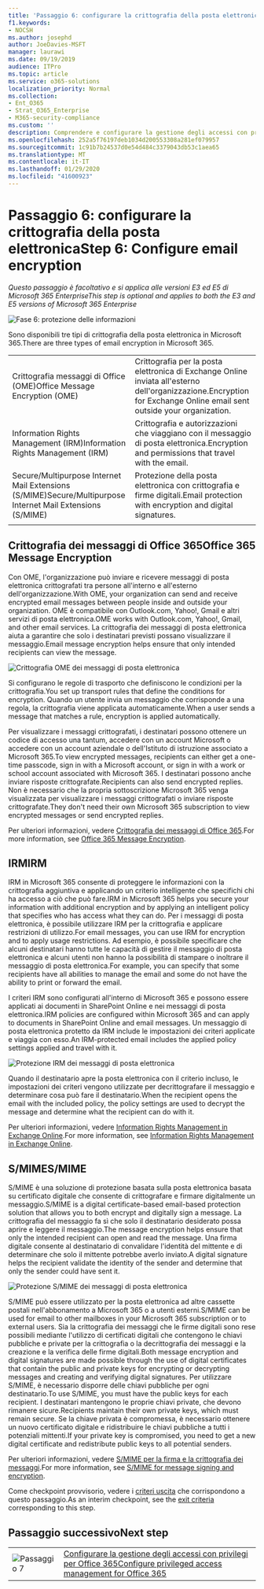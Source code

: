 ```yaml
---
title: 'Passaggio 6: configurare la crittografia della posta elettronica'
f1.keywords:
- NOCSH
ms.author: josephd
author: JoeDavies-MSFT
manager: laurawi
ms.date: 09/19/2019
audience: ITPro
ms.topic: article
ms.service: o365-solutions
localization_priority: Normal
ms.collection:
- Ent_O365
- Strat_O365_Enterprise
- M365-security-compliance
ms.custom: ''
description: Comprendere e configurare la gestione degli accessi con privilegi per Office 365.
ms.openlocfilehash: 252a5f76197deb1034d200553308a281ef079957
ms.sourcegitcommit: 1c91b7b24537d0e54d484c3379043db53c1aea65
ms.translationtype: MT
ms.contentlocale: it-IT
ms.lasthandoff: 01/29/2020
ms.locfileid: "41600923"
---
```

# <a name="step-6-configure-email-encryption"></a><span data-ttu-id="e36c2-103">Passaggio 6: configurare la crittografia della posta elettronica</span><span class="sxs-lookup"><span data-stu-id="e36c2-103">Step 6: Configure email encryption</span></span>

<span data-ttu-id="e36c2-104">*Questo passaggio è facoltativo e si applica alle versioni E3 ed E5 di Microsoft 365 Enterprise*</span><span class="sxs-lookup"><span data-stu-id="e36c2-104">*This step is optional and applies to both the E3 and E5 versions of Microsoft 365 Enterprise*</span></span>

![Fase 6: protezione delle informazioni](./media/deploy-foundation-infrastructure/infoprotection_icon-small.png)

<span data-ttu-id="e36c2-106">Sono disponibili tre tipi di crittografia della posta elettronica in Microsoft 365.</span><span class="sxs-lookup"><span data-stu-id="e36c2-106">There are three types of email encryption in Microsoft 365.</span></span>

|||
|:-------|:-----|
| <span data-ttu-id="e36c2-107">Crittografia messaggi di Office (OME)</span><span class="sxs-lookup"><span data-stu-id="e36c2-107">Office Message Encryption (OME)</span></span> | <span data-ttu-id="e36c2-108">Crittografia per la posta elettronica di Exchange Online inviata all'esterno dell'organizzazione.</span><span class="sxs-lookup"><span data-stu-id="e36c2-108">Encryption for Exchange Online email sent outside your organization.</span></span> |
| <span data-ttu-id="e36c2-109">Information Rights Management (IRM)</span><span class="sxs-lookup"><span data-stu-id="e36c2-109">Information Rights Management (IRM)</span></span> | <span data-ttu-id="e36c2-110">Crittografia e autorizzazioni che viaggiano con il messaggio di posta elettronica.</span><span class="sxs-lookup"><span data-stu-id="e36c2-110">Encryption and permissions that travel with the email.</span></span> |
| <span data-ttu-id="e36c2-111">Secure/Multipurpose Internet Mail Extensions (S/MIME)</span><span class="sxs-lookup"><span data-stu-id="e36c2-111">Secure/Multipurpose Internet Mail Extensions (S/MIME)</span></span> | <span data-ttu-id="e36c2-112">Protezione della posta elettronica con crittografia e firme digitali.</span><span class="sxs-lookup"><span data-stu-id="e36c2-112">Email protection with encryption and digital signatures.</span></span> |
|||

## <a name="office-365-message-encryption"></a><span data-ttu-id="e36c2-113">Crittografia dei messaggi di Office 365</span><span class="sxs-lookup"><span data-stu-id="e36c2-113">Office 365 Message Encryption</span></span>

<span data-ttu-id="e36c2-114">Con OME, l'organizzazione può inviare e ricevere messaggi di posta elettronica crittografati tra persone all'interno e all'esterno dell'organizzazione.</span><span class="sxs-lookup"><span data-stu-id="e36c2-114">With OME, your organization can send and receive encrypted email messages between people inside and outside your organization.</span></span> <span data-ttu-id="e36c2-115">OME è compatibile con Outlook.com, Yahoo!, Gmail e altri servizi di posta elettronica.</span><span class="sxs-lookup"><span data-stu-id="e36c2-115">OME works with Outlook.com, Yahoo!, Gmail, and other email services.</span></span> <span data-ttu-id="e36c2-116">La crittografia dei messaggi di posta elettronica aiuta a garantire che solo i destinatari previsti possano visualizzare il messaggio.</span><span class="sxs-lookup"><span data-stu-id="e36c2-116">Email message encryption helps ensure that only intended recipients can view the message.</span></span>

![Crittografia OME dei messaggi di posta elettronica](./media/infoprotect-email-encryption/ome-encryption.png)

<span data-ttu-id="e36c2-118">Si configurano le regole di trasporto che definiscono le condizioni per la crittografia.</span><span class="sxs-lookup"><span data-stu-id="e36c2-118">You set up transport rules that define the conditions for encryption.</span></span> <span data-ttu-id="e36c2-119">Quando un utente invia un messaggio che corrisponde a una regola, la crittografia viene applicata automaticamente.</span><span class="sxs-lookup"><span data-stu-id="e36c2-119">When a user sends a message that matches a rule, encryption is applied automatically.</span></span>

<span data-ttu-id="e36c2-120">Per visualizzare i messaggi crittografati, i destinatari possono ottenere un codice di accesso una tantum, accedere con un account Microsoft o accedere con un account aziendale o dell'Istituto di istruzione associato a Microsoft 365.</span><span class="sxs-lookup"><span data-stu-id="e36c2-120">To view encrypted messages, recipients can either get a one-time passcode, sign in with a Microsoft account, or sign in with a work or school account associated with Microsoft 365.</span></span> <span data-ttu-id="e36c2-121">I destinatari possono anche inviare risposte crittografate.</span><span class="sxs-lookup"><span data-stu-id="e36c2-121">Recipients can also send encrypted replies.</span></span> <span data-ttu-id="e36c2-122">Non è necessario che la propria sottoscrizione Microsoft 365 venga visualizzata per visualizzare i messaggi crittografati o inviare risposte crittografate.</span><span class="sxs-lookup"><span data-stu-id="e36c2-122">They don't need their own Microsoft 365 subscription to view encrypted messages or send encrypted replies.</span></span>

<span data-ttu-id="e36c2-123">Per ulteriori informazioni, vedere [Crittografia dei messaggi di Office 365](https://docs.microsoft.com/Office365/SecurityCompliance/ome).</span><span class="sxs-lookup"><span data-stu-id="e36c2-123">For more information, see [Office 365 Message Encryption](https://docs.microsoft.com/Office365/SecurityCompliance/ome).</span></span>

## <a name="irm"></a><span data-ttu-id="e36c2-124">IRM</span><span class="sxs-lookup"><span data-stu-id="e36c2-124">IRM</span></span>

<span data-ttu-id="e36c2-125">IRM in Microsoft 365 consente di proteggere le informazioni con la crittografia aggiuntiva e applicando un criterio intelligente che specifichi chi ha accesso a ciò che può fare.</span><span class="sxs-lookup"><span data-stu-id="e36c2-125">IRM in Microsoft 365 helps you secure your information with additional encryption and by applying an intelligent policy that specifies who has access what they can do.</span></span> <span data-ttu-id="e36c2-126">Per i messaggi di posta elettronica, è possibile utilizzare IRM per la crittografia e applicare restrizioni di utilizzo.</span><span class="sxs-lookup"><span data-stu-id="e36c2-126">For email messages, you can use IRM for encryption and to apply usage restrictions.</span></span> <span data-ttu-id="e36c2-127">Ad esempio, è possibile specificare che alcuni destinatari hanno tutte le capacità di gestire il messaggio di posta elettronica e alcuni utenti non hanno la possibilità di stampare o inoltrare il messaggio di posta elettronica.</span><span class="sxs-lookup"><span data-stu-id="e36c2-127">For example, you can specify that some recipients have all abilities to manage the email and some do not have the ability to print or forward the email.</span></span> 

<span data-ttu-id="e36c2-128">I criteri IRM sono configurati all'interno di Microsoft 365 e possono essere applicati ai documenti in SharePoint Online e nei messaggi di posta elettronica.</span><span class="sxs-lookup"><span data-stu-id="e36c2-128">IRM policies are configured within Microsoft 365 and can apply to documents in SharePoint Online and email messages.</span></span> <span data-ttu-id="e36c2-129">Un messaggio di posta elettronica protetto da IRM include le impostazioni dei criteri applicate e viaggia con esso.</span><span class="sxs-lookup"><span data-stu-id="e36c2-129">An IRM-protected email includes the applied policy settings applied and travel with it.</span></span> 

![Protezione IRM dei messaggi di posta elettronica](./media/infoprotect-email-encryption/irm-protection.png)

<span data-ttu-id="e36c2-131">Quando il destinatario apre la posta elettronica con il criterio incluso, le impostazioni dei criteri vengono utilizzate per decrittografare il messaggio e determinare cosa può fare il destinatario.</span><span class="sxs-lookup"><span data-stu-id="e36c2-131">When the recipient opens the email with the included policy, the policy settings are used to decrypt the message and determine what the recipient can do with it.</span></span> 

<span data-ttu-id="e36c2-132">Per ulteriori informazioni, vedere [Information Rights Management in Exchange Online]( https://docs.microsoft.com/office365/SecurityCompliance/information-rights-management-in-exchange-online).</span><span class="sxs-lookup"><span data-stu-id="e36c2-132">For more information, see [Information Rights Management in Exchange Online]( https://docs.microsoft.com/office365/SecurityCompliance/information-rights-management-in-exchange-online).</span></span>

## <a name="smime"></a><span data-ttu-id="e36c2-133">S/MIME</span><span class="sxs-lookup"><span data-stu-id="e36c2-133">S/MIME</span></span>

<span data-ttu-id="e36c2-134">S/MIME è una soluzione di protezione basata sulla posta elettronica basata su certificato digitale che consente di crittografare e firmare digitalmente un messaggio.</span><span class="sxs-lookup"><span data-stu-id="e36c2-134">S/MIME is a digital certificate-based email-based protection solution that allows you to both encrypt and digitally sign a message.</span></span> <span data-ttu-id="e36c2-135">La crittografia del messaggio fa sì che solo il destinatario desiderato possa aprire e leggere il messaggio.</span><span class="sxs-lookup"><span data-stu-id="e36c2-135">The message encryption helps ensure that only the intended recipient can open and read the message.</span></span> <span data-ttu-id="e36c2-136">Una firma digitale consente al destinatario di convalidare l'identità del mittente e di determinare che solo il mittente potrebbe averlo inviato.</span><span class="sxs-lookup"><span data-stu-id="e36c2-136">A digital signature helps the recipient validate the identity of the sender and determine that only the sender could have sent it.</span></span>

![Protezione S/MIME dei messaggi di posta elettronica](./media/infoprotect-email-encryption/smime-protection.png)

<span data-ttu-id="e36c2-138">S/MIME può essere utilizzato per la posta elettronica ad altre cassette postali nell'abbonamento a Microsoft 365 o a utenti esterni.</span><span class="sxs-lookup"><span data-stu-id="e36c2-138">S/MIME can be used for email to other mailboxes in your Microsoft 365 subscription or to external users.</span></span>
<span data-ttu-id="e36c2-139">Sia la crittografia dei messaggi che le firme digitali sono rese possibili mediante l'utilizzo di certificati digitali che contengono le chiavi pubbliche e private per la crittografia o la decrittografia dei messaggi e la creazione e la verifica delle firme digitali.</span><span class="sxs-lookup"><span data-stu-id="e36c2-139">Both message encryption and digital signatures are made possible through the use of digital certificates that contain the public and private keys for encrypting or decrypting messages and creating and verifying digital signatures.</span></span>
<span data-ttu-id="e36c2-140">Per utilizzare S/MIME, è necessario disporre delle chiavi pubbliche per ogni destinatario.</span><span class="sxs-lookup"><span data-stu-id="e36c2-140">To use S/MIME, you must have the public keys for each recipient.</span></span> <span data-ttu-id="e36c2-141">I destinatari mantengono le proprie chiavi private, che devono rimanere sicure.</span><span class="sxs-lookup"><span data-stu-id="e36c2-141">Recipients maintain their own private keys, which must remain secure.</span></span> <span data-ttu-id="e36c2-142">Se la chiave privata è compromessa, è necessario ottenere un nuovo certificato digitale e ridistribuire le chiavi pubbliche a tutti i potenziali mittenti.</span><span class="sxs-lookup"><span data-stu-id="e36c2-142">If your private key is compromised, you need to get a new digital certificate and redistribute public keys to all potential senders.</span></span>

<span data-ttu-id="e36c2-143">Per ulteriori informazioni, vedere [S/MIME per la firma e la crittografia dei messaggi](https://docs.microsoft.com/Exchange/policy-and-compliance/smime).</span><span class="sxs-lookup"><span data-stu-id="e36c2-143">For more information, see [S/MIME for message signing and encryption](https://docs.microsoft.com/Exchange/policy-and-compliance/smime).</span></span>


<span data-ttu-id="e36c2-144">Come checkpoint provvisorio, vedere i [criteri uscita](infoprotect-exit-criteria.md#crit-infoprotect-step6) che corrispondono a questo passaggio.</span><span class="sxs-lookup"><span data-stu-id="e36c2-144">As an interim checkpoint, see the [exit criteria](infoprotect-exit-criteria.md#crit-infoprotect-step6) corresponding to this step.</span></span>

## <a name="next-step"></a><span data-ttu-id="e36c2-145">Passaggio successivo</span><span class="sxs-lookup"><span data-stu-id="e36c2-145">Next step</span></span>

|||
|:-------|:-----|
|![Passaggio 7](./media/stepnumbers/Step7.png)|[<span data-ttu-id="e36c2-147">Configurare la gestione degli accessi con privilegi per Office 365</span><span class="sxs-lookup"><span data-stu-id="e36c2-147">Configure privileged access management for Office 365</span></span>](infoprotect-configure-privileged-access-management.md)|
